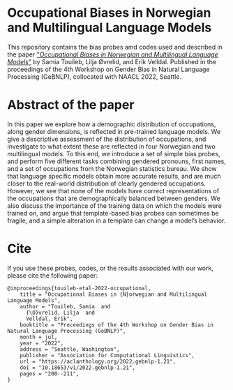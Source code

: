 # Occupational Biases in Norwegian and Multilingual Language Models

This repository contains the bias probes amd codes used and described in the paper ["*Occupational Biases in Norwegian and Multilingual Language Models*"](https://aclanthology.org/2022.gebnlp-1.21/) by Samia Touileb, Lilja Øvrelid, and Erik Velldal. Published in the proceedings of the 4th Workshop on Gender Bias in Natural Language Processing (GeBNLP), collocated with NAACL 2022, Seattle.


# Abstract of the paper

In this paper we explore how a demographic distribution of occupations, along gender dimensions, is reflected in pre-trained language models. We give a descriptive assessment of the distribution of occupations, and investigate to what extent these are reflected in four Norwegian and two multilingual models. To this end, we introduce a set of simple bias probes, and perform five different tasks combining gendered pronouns, first names, and a set of occupations from the Norwegian statistics bureau. We show that language specific models obtain more accurate results, and are much closer to the real-world distribution of clearly gendered occupations. However, we see that none of the models have correct representations of the occupations that are demographically balanced between genders. We also discuss the importance of the training data on which the models were trained on, and argue that template-based bias probes can sometimes be fragile, and a simple alteration in a template can change a model’s behavior.


# Cite

If you use these probes, codes, or the results associated with our work, please cite the following paper:

```
@inproceedings{touileb-etal-2022-occupational,
    title = "Occupational Biases in {N}orwegian and Multilingual Language Models",
    author = "Touileb, Samia  and
      {\O}vrelid, Lilja  and
      Velldal, Erik",
    booktitle = "Proceedings of the 4th Workshop on Gender Bias in Natural Language Processing (GeBNLP)",
    month = jul,
    year = "2022",
    address = "Seattle, Washington",
    publisher = "Association for Computational Linguistics",
    url = "https://aclanthology.org/2022.gebnlp-1.21",
    doi = "10.18653/v1/2022.gebnlp-1.21",
    pages = "200--211",
}
```
